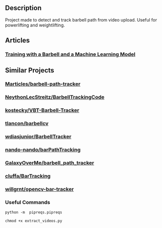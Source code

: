 
## Description

Project made to detect and track barbell path from video upload. Useful for powerlifting and weightlifting.

## Articles

### [Training with a Barbell and a Machine Learning Model](https://nuggi.blog/training-with-a-barbell-and-a-machine-learning-model-ckbc2toz602cr5ks1vyyy7hj9)


## Similar Projects

### [Marticles/barbell-path-tracker](https://github.com/Marticles/barbell-path-tracker)
### [NeythonLecStreitz/BarbellTrackingCode](https://github.com/NeythonLecStreitz/BarbellTrackingCode)
### [kostecky/VBT-Barbell-Tracker](https://github.com/kostecky/VBT-Barbell-Tracker)
### [tlancon/barbellcv](https://github.com/tlancon/barbellcv)
### [wdiasjunior/BarbellTracker](https://github.com/wdiasjunior/BarbellTracker)
### [nando-nando/barPathTracking](https://github.com/nando-nando/barPathTracking)
### [GalaxyOverMe/barbell_path_tracker](https://github.com/GalaxyOverMe/barbell_path_tracker)
### [cluffa/BarTracking](https://github.com/cluffa/BarTracking)
### [willgrnt/opencv-bar-tracker](https://github.com/wllgrnt/opencv-bar-tracker)


### Useful Commands
`
python -m  pipreqs.pipreqs
`

`
chmod +x extract_videos.py
`

